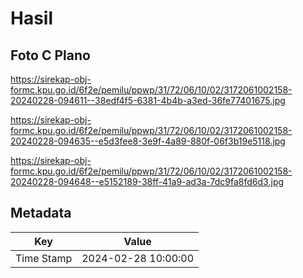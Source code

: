 # Hasil

## Foto C Plano

https://sirekap-obj-formc.kpu.go.id/6f2e/pemilu/ppwp/31/72/06/10/02/3172061002158-20240228-094611--38edf4f5-6381-4b4b-a3ed-36fe77401675.jpg

https://sirekap-obj-formc.kpu.go.id/6f2e/pemilu/ppwp/31/72/06/10/02/3172061002158-20240228-094635--e5d3fee8-3e9f-4a89-880f-06f3b19e5118.jpg

https://sirekap-obj-formc.kpu.go.id/6f2e/pemilu/ppwp/31/72/06/10/02/3172061002158-20240228-094648--e5152189-38ff-41a9-ad3a-7dc9fa8fd6d3.jpg


## Metadata

| Key        | Value               |
| ---------- | ------------------- |
| Time Stamp | 2024-02-28 10:00:00 |



